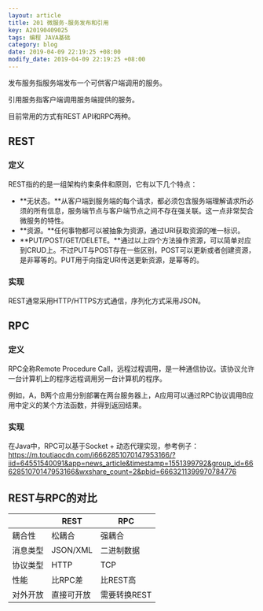 ```yaml
---
layout: article
title: 201 微服务-服务发布和引用
key: A20190409025
tags: 编程 JAVA基础
category: blog
date: 2019-04-09 22:19:25 +08:00
modify_date: 2019-04-09 22:19:25 +08:00
---
```


发布服务指服务端发布一个可供客户端调用的服务。

引用服务指客户端调用服务端提供的服务。

目前常用的方式有REST API和RPC两种。

<!--more-->

## REST

### 定义

REST指的的是一组架构约束条件和原则，它有以下几个特点：

* **无状态。**从客户端到服务端的每个请求，都必须包含服务端理解请求所必须的所有信息，服务端节点与客户端节点之间不存在强关联。这一点非常契合微服务的特性。
* **资源。**任何事物都可以被抽象为资源，通过URI获取资源的唯一标识。
* **PUT/POST/GET/DELETE。**通过以上四个方法操作资源，可以简单对应到CRUD上。不过PUT与POST存在一些区别，POST可以更新或者创建资源，是非幂等的。PUT用于向指定URI传送更新资源，是幂等的。

### 实现

REST通常采用HTTP/HTTPS方式通信，序列化方式采用JSON。

## RPC

### 定义

RPC全称Remote Procedure Call，远程过程调用，是一种通信协议。该协议允许一台计算机上的程序远程调用另一台计算机的程序。

例如，A，B两个应用分别部署在两台服务器上，A应用可以通过RPC协议调用B应用中定义的某个方法函数，并得到返回结果。

### 实现

在Java中，RPC可以基于Socket + 动态代理实现，参考例子：
https://m.toutiaocdn.com/i6662851070147953166/?iid=64551540091&app=news_article&timestamp=1551399792&group_id=6662851070147953166&wxshare_count=2&pbid=6663211399970784776

## REST与RPC的对比

|  | REST | RPC |
| --- | --- | --- |
| 耦合性 | 松耦合 | 强耦合 |
| 消息类型 | JSON/XML| 二进制数据 |
| 协议类型| HTTP| TCP|
| 性能| 比RPC差| 比REST高|
| 对外开放| 直接可开放| 需要转换REST|





